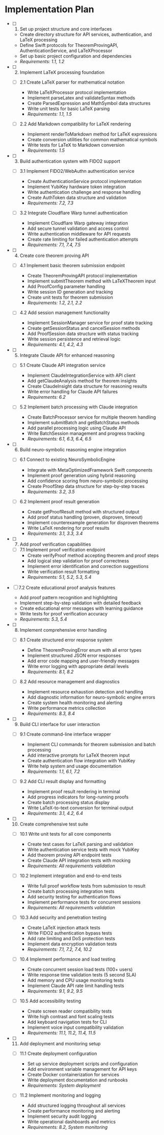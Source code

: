# Implementation Plan

- [ ] 1. Set up project structure and core interfaces
  - Create directory structure for API services, authentication, and LaTeX processing
  - Define Swift protocols for TheoremProvingAPI, AuthenticationService, and LaTeXProcessor
  - Set up basic project configuration and dependencies
  - _Requirements: 1.1, 1.2_

- [ ] 2. Implement LaTeX processing foundation
  - [ ] 2.1 Create LaTeX parser for mathematical notation
    - Write LaTeXProcessor protocol implementation
    - Implement parseLatex and validateSyntax methods
    - Create ParsedExpression and MathSymbol data structures
    - Write unit tests for basic LaTeX parsing
    - _Requirements: 1.1, 1.5_

  - [ ] 2.2 Add Markdown compatibility for LaTeX rendering
    - Implement renderToMarkdown method for LaTeX expressions
    - Create conversion utilities for common mathematical symbols
    - Write tests for LaTeX to Markdown conversion
    - _Requirements: 1.5_

- [ ] 3. Build authentication system with FIDO2 support
  - [ ] 3.1 Implement FIDO2/WebAuthn authentication service
    - Create AuthenticationService protocol implementation
    - Implement YubiKey hardware token integration
    - Write authentication challenge and response handling
    - Create AuthToken data structure and validation
    - _Requirements: 7.2, 7.3_

  - [ ] 3.2 Integrate Cloudflare Warp tunnel authentication
    - Implement Cloudflare Warp gateway integration
    - Add secure tunnel validation and access control
    - Write authentication middleware for API requests
    - Create rate limiting for failed authentication attempts
    - _Requirements: 7.1, 7.4, 7.5_

- [ ] 4. Create core theorem proving API
  - [ ] 4.1 Implement basic theorem submission endpoint
    - Create TheoremProvingAPI protocol implementation
    - Implement submitTheorem method with LaTeXTheorem input
    - Add ProofConfig parameter handling
    - Write session ID generation and tracking
    - Create unit tests for theorem submission
    - _Requirements: 1.2, 2.1, 2.2_

  - [ ] 4.2 Add session management functionality
    - Implement SessionManager service for proof state tracking
    - Create getSessionStatus and cancelSession methods
    - Add ProofSession data structure with status tracking
    - Write session persistence and retrieval logic
    - _Requirements: 4.1, 4.2, 4.3_

- [ ] 5. Integrate Claude API for enhanced reasoning
  - [ ] 5.1 Create Claude API integration service
    - Implement ClaudeIntegrationService with API client
    - Add getClaudeAnalysis method for theorem insights
    - Create ClaudeInsight data structure for reasoning results
    - Write error handling for Claude API failures
    - _Requirements: 6.2_

  - [ ] 5.2 Implement batch processing with Claude integration
    - Create BatchProcessor service for multiple theorem handling
    - Implement submitBatch and getBatchStatus methods
    - Add parallel processing logic using Claude API
    - Write BatchSession management and progress tracking
    - _Requirements: 6.1, 6.3, 6.4, 6.5_

- [ ] 6. Build neuro-symbolic reasoning engine integration
  - [ ] 6.1 Connect to existing NeuroSymbolicEngine
    - Integrate with MetaOptimizedFramework Swift components
    - Implement proof generation using hybrid reasoning
    - Add confidence scoring from neuro-symbolic processing
    - Create ProofStep data structure for step-by-step traces
    - _Requirements: 3.2, 3.5_

  - [ ] 6.2 Implement proof result generation
    - Create getProofResult method with structured output
    - Add proof status handling (proven, disproven, timeout)
    - Implement counterexample generation for disproven theorems
    - Write LaTeX rendering for proof results
    - _Requirements: 3.1, 3.3, 3.4_

- [ ] 7. Add proof verification capabilities
  - [ ] 7.1 Implement proof verification endpoint
    - Create verifyProof method accepting theorem and proof steps
    - Add logical step validation for proof correctness
    - Implement error identification and correction suggestions
    - Write verification result formatting
    - _Requirements: 5.1, 5.2, 5.3, 5.4_

- [ ] 7.2 Create educational proof analysis features
    - Add proof pattern recognition and highlighting
    - Implement step-by-step validation with detailed feedback
    - Create educational error messages with learning guidance
    - Write tests for proof verification accuracy
    - _Requirements: 5.3, 5.4_

- [ ] 8. Implement comprehensive error handling
  - [ ] 8.1 Create structured error response system
    - Define TheoremProvingError enum with all error types
    - Implement structured JSON error responses
    - Add error code mapping and user-friendly messages
    - Write error logging with appropriate detail levels
    - _Requirements: 8.1, 8.2_

  - [ ] 8.2 Add resource management and diagnostics
    - Implement resource exhaustion detection and handling
    - Add diagnostic information for neuro-symbolic engine errors
    - Create system health monitoring and alerting
    - Write performance metrics collection
    - _Requirements: 8.3, 8.4_

- [ ] 9. Build CLI interface for user interaction
  - [ ] 9.1 Create command-line interface wrapper
    - Implement CLI commands for theorem submission and batch processing
    - Add interactive prompts for LaTeX theorem input
    - Create authentication flow integration with YubiKey
    - Write help system and usage documentation
    - _Requirements: 1.1, 6.1, 7.2_

  - [ ] 9.2 Add CLI result display and formatting
    - Implement proof result rendering in terminal
    - Add progress indicators for long-running proofs
    - Create batch processing status display
    - Write LaTeX-to-text conversion for terminal output
    - _Requirements: 3.1, 4.2, 6.4_

- [ ] 10. Create comprehensive test suite
  - [ ] 10.1 Write unit tests for all core components
    - Create test cases for LaTeX parsing and validation
    - Write authentication service tests with mock YubiKey
    - Add theorem proving API endpoint tests
    - Create Claude API integration tests with mocking
    - _Requirements: All requirements validation_

  - [ ] 10.2 Implement integration and end-to-end tests
    - Write full proof workflow tests from submission to result
    - Create batch processing integration tests
    - Add security testing for authentication flows
    - Implement performance tests for concurrent sessions
    - _Requirements: All requirements validation_

  - [ ] 10.3 Add security and penetration testing
    - Create LaTeX injection attack tests
    - Write FIDO2 authentication bypass tests
    - Add rate limiting and DoS protection tests
    - Implement data encryption validation tests
    - _Requirements: 7.1, 7.2, 7.4, 10.2_

  - [ ] 10.4 Implement performance and load testing
    - Create concurrent session load tests (100+ users)
    - Write response time validation tests (5 second SLA)
    - Add memory and CPU usage monitoring tests
    - Implement Claude API rate limit handling tests
    - _Requirements: 9.1, 9.2, 9.5_

  - [ ] 10.5 Add accessibility testing
    - Create screen reader compatibility tests
    - Write high contrast and font scaling tests
    - Add keyboard navigation tests for CLI
    - Implement voice input compatibility validation
    - _Requirements: 11.1, 11.2, 11.4, 11.5_

- [ ] 11. Add deployment and monitoring setup
  - [ ] 11.1 Create deployment configuration
    - Set up service deployment scripts and configuration
    - Add environment variable management for API keys
    - Create Docker containerization for services
    - Write deployment documentation and runbooks
    - _Requirements: System deployment_

  - [ ] 11.2 Implement monitoring and logging
    - Add structured logging throughout all services
    - Create performance monitoring and alerting
    - Implement security audit logging
    - Write operational dashboards and metrics
    - _Requirements: 8.2, System monitoring_